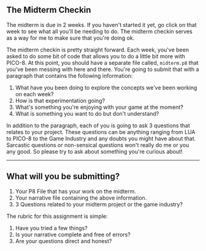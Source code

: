 ## The Midterm Checkin
The midterm is due in 2 weeks. If you haven't started it yet, go click on that week to see what all you'll be needing to do. The midterm checkin serves as a way for me to make sure that you're doing ok. 

The midterm checkin is pretty straight forward. Each week, you've been asked to do some bit of code that allows you to do a little bit more with PICO-8. At this point, you should have a separate file called, `midterm.p8` that you've been messing with here and there. You're going to submit that with a paragraph that contains the following information: 

1. What have you been doing to explore the concepts we've been working on each week?
1. How is that experimentation going?
1. What's something you're enjoying with your game at the moment?
1. What is something you want to do but don't understand?

In addition to the paragraph, each of you is going to ask 3 questions that relates to your project. These questions can be anything ranging from LUA to PICO-8 to the Game Industry and any doubts you might have about that. Sarcastic questions or non-sensical questions won't really do me or you any good. So please try to ask about something you're curious about!

_____

## What will you be submitting?

1. Your P8 File that has your work on the midterm.
1. Your narrative file containing the above information. 
1. 3 Questions related to your midterm project or the game industry?

The rubric for this assignment is simple:

1. Have you tried a few things?
1. Is your narrative complete and free of errors?
1. Are your questions direct and honest?

